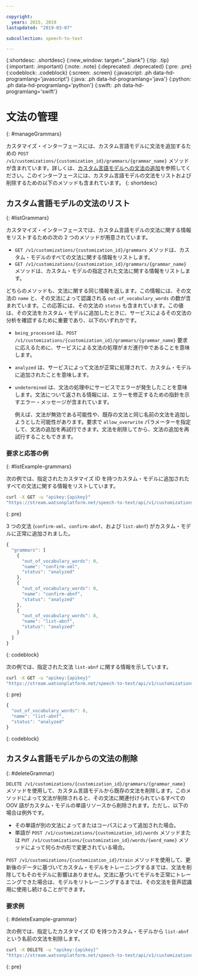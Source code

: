 ```yaml
---

copyright:
  years: 2015, 2019
lastupdated: "2019-03-07"

subcollection: speech-to-text

---
```


{:shortdesc: .shortdesc}
{:new_window: target="_blank"}
{:tip: .tip}
{:important: .important}
{:note: .note}
{:deprecated: .deprecated}
{:pre: .pre}
{:codeblock: .codeblock}
{:screen: .screen}
{:javascript: .ph data-hd-programlang='javascript'}
{:java: .ph data-hd-programlang='java'}
{:python: .ph data-hd-programlang='python'}
{:swift: .ph data-hd-programlang='swift'}

# 文法の管理
{: #manageGrammars}

カスタマイズ・インターフェースには、カスタム言語モデルに文法を追加するための `POST /v1/customizations/{customization_id}/grammars/{grammar_name}` メソッドが含まれています。詳しくは、[カスタム言語モデルへの文法の追加](/docs/services/speech-to-text/grammar-add.html#addGrammar)を参照してください。このインターフェースには、カスタム言語モデルの文法をリストおよび削除するための以下のメソッドも含まれています。
{: shortdesc}

## カスタム言語モデルの文法のリスト
{: #listGrammars}

カスタマイズ・インターフェースでは、カスタム言語モデルの文法に関する情報をリストするための次の 2 つのメソッドが用意されています。

-   `GET /v1/customizations/{customization_id}/grammars` メソッドは、カスタム・モデルのすべての文法に関する情報をリストします。
-   `GET /v1/customizations/{customization_id}/grammars/{grammar_name}` メソッドは、カスタム・モデルの指定された文法に関する情報をリストします。

どちらのメソッドも、文法に関する同じ情報を返します。この情報には、その文法の `name` と、その文法によって認識される `out-of_vocabulary_words` の数が含まれています。この応答には、その文法の `status` も含まれています。この値は、その文法をカスタム・モデルに追加したときに、サービスによるその文法の分析を確認するために重要であり、以下のいずれかです。

-   `being_processed` は、`POST /v1/customizations/{customization_id}/grammars/{grammar_name}` 要求に応えるために、サービスによる文法の処理がまだ進行中であることを意味します。
-   `analyzed` は、サービスによって文法が正常に処理されて、カスタム・モデルに追加されたことを意味します。
-   `undetermined` は、文法の処理中にサービスでエラーが発生したことを意味します。文法について返される情報には、エラーを修正するための指針を示すエラー・メッセージが含まれています。

    例えば、文法が無効である可能性や、既存の文法と同じ名前の文法を追加しようとした可能性があります。要求で `allow_overwrite` パラメーターを指定して、文法の追加を再試行できます。文法を削除してから、文法の追加を再試行することもできます。

### 要求と応答の例
{: #listExample-grammars}

次の例では、指定されたカスタマイズ ID を持つカスタム・モデルに追加されたすべての文法に関する情報をリストしています。

```bash
curl -X GET -u "apikey:{apikey}"
"https://stream.watsonplatform.net/speech-to-text/api/v1/customizations/{customization_id}/grammars"
```
{: pre}

3 つの文法 (`confirm-xml`、`confirm-abnf`、および `list-abnf`) がカスタム・モデルに正常に追加されました。

```javascript
{
  "grammars": [
    {
      "out_of_vocabulary_words": 0,
      "name": "confirm-xml",
      "status": "analyzed"
    },
    {
      "out_of_vocabulary_words": 0,
      "name": "confirm-abnf",
      "status": "analyzed"
    },
    {
      "out_of_vocabulary_words": 8,
      "name": "list-abnf",
      "status": "analyzed"
    }
  ]
}
```
{: codeblock}

次の例では、指定された文法 `list-abnf` に関する情報を示しています。

```bash
curl -X GET -u "apikey:{apikey}"
"https://stream.watsonplatform.net/speech-to-text/api/v1/customizations/{customization_id}/grammars/list-abnf"
```
{: pre}

```javascript
{
  "out_of_vocabulary_words": 8,
  "name": "list-abnf",
  "status": "analyzed"
}
```
{: codeblock}

## カスタム言語モデルからの文法の削除
{: #deleteGrammar}

`DELETE /v1/customizations/{customization_id}/grammars/{grammar_name}` メソッドを使用して、カスタム言語モデルから既存の文法を削除します。このメソッドによって文法が削除されると、その文法に関連付けられているすべての OOV 語がカスタム・モデルの単語リソースから削除されます。ただし、以下の場合は例外です。

-   その単語が別の文法によってまたはコーパスによって追加された場合。
-   単語が `POST /v1/customizations/{customization_id}/words` メソッドまたは `PUT /v1/customizations/{customization_id}/words/{word_name}` メソッドによって何らかの形で変更されている場合。

`POST /v1/customizations/{customization_id}/train` メソッドを使用して、更新後のデータに基づいてカスタム・モデルをトレーニングするまでは、文法を削除してもそのモデルに影響はありません。文法に基づいてモデルを正常にトレーニングできた場合は、モデルをリトレーニングするまでは、その文法を音声認識用に使用し続けることができます。

### 要求例
{: #deleteExample-grammar}

次の例では、指定したカスタマイズ ID を持つカスタム・モデルから `list-abnf` という名前の文法を削除します。

```bash
curl -X DELETE -u "apikey:{apikey}"
"https://stream.watsonplatform.net/speech-to-text/api/v1/customizations/ {customization_id}/grammars/list-abnf"
```
{: pre}
